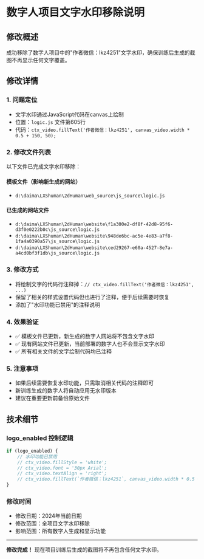 # 数字人项目文字水印移除说明

## 修改概述
成功移除了数字人项目中的"作者微信：lkz4251"文字水印，确保训练后生成的截图不再显示任何文字覆盖。

## 修改详情

### 1. 问题定位
- 文字水印通过JavaScript代码在canvas上绘制
- 位置：`logic.js` 文件第605行
- 代码：`ctx_video.fillText('作者微信：lkz4251', canvas_video.width * 0.5 + 150, 50);`

### 2. 修改文件列表
以下文件已完成文字水印移除：

#### 模板文件（影响新生成的网站）
- `d:\daima\LXShuman\2dHuman\web_source\js_source\logic.js`

#### 已生成的网站文件
- `d:\daima\LXShuman\2dHuman\website\f1a300e2-df8f-42d8-95f6-d3f0e0222b0c\js_source\logic.js`
- `d:\daima\LXShuman\2dHuman\website\948de6bc-ac5e-4e83-a7f8-1fa4a0390a57\js_source\logic.js`
- `d:\daima\LXShuman\2dHuman\website\ced29267-e60a-4527-8e7a-a4cd0bf3f1db\js_source\logic.js`

### 3. 修改方式
- 将绘制文字的代码行注释掉：`// ctx_video.fillText('作者微信：lkz4251', ...)`
- 保留了相关的样式设置代码但也进行了注释，便于后续需要时恢复
- 添加了"水印功能已禁用"的注释说明

### 4. 效果验证
- ✅ 模板文件已更新，新生成的数字人网站将不包含文字水印
- ✅ 现有网站文件已更新，当前部署的数字人也不会显示文字水印
- ✅ 所有相关文件的文字绘制代码均已注释

### 5. 注意事项
- 如果后续需要恢复水印功能，只需取消相关代码的注释即可
- 新训练生成的数字人将自动应用无水印版本
- 建议在重要更新前备份原始文件

## 技术细节

### logo_enabled 控制逻辑
```javascript
if (logo_enabled) {
    // 水印功能已禁用
    // ctx_video.fillStyle = 'white';
    // ctx_video.font = '30px Arial';
    // ctx_video.textAlign = 'right';
    // ctx_video.fillText(`作者微信：lkz4251`, canvas_video.width * 0.5 + 150, 50);
}
```

### 修改时间
- 修改日期：2024年当前日期
- 修改范围：全项目文字水印移除
- 影响范围：所有数字人生成和显示功能

---

**修改完成！** 现在项目训练后生成的截图将不再包含任何文字水印。
